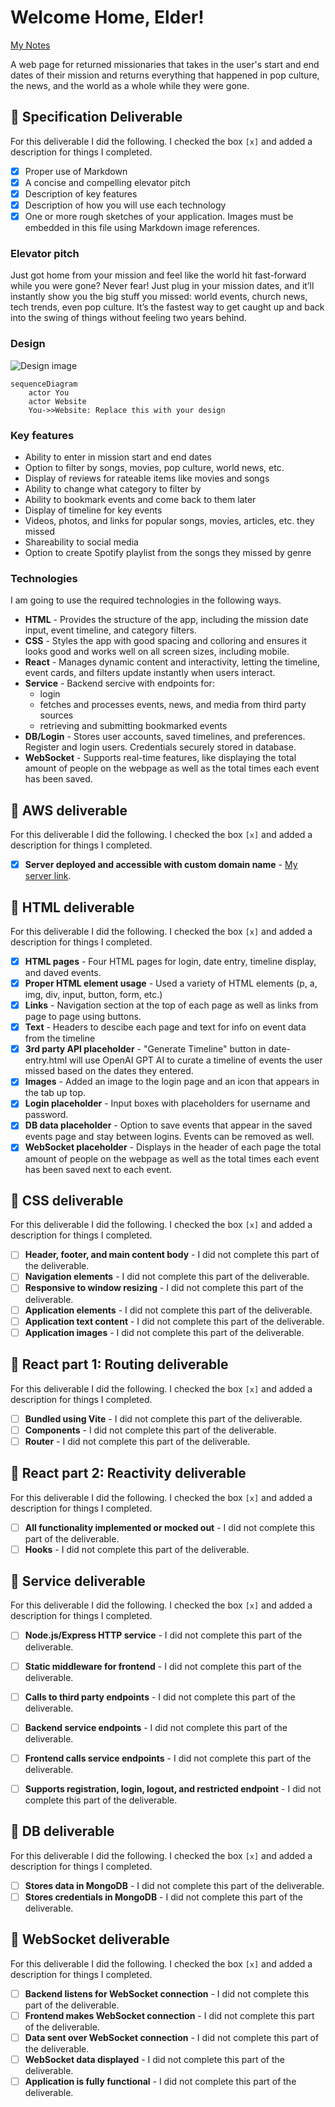 # Welcome Home, Elder!

[My Notes](notes.md)

A web page for returned missionaries that takes in the user's start and end dates of their mission and returns everything that happened in pop culture, the news, and the world as a whole while they were gone.

## 🚀 Specification Deliverable

For this deliverable I did the following. I checked the box `[x]` and added a description for things I completed.

- [x] Proper use of Markdown
- [x] A concise and compelling elevator pitch
- [x] Description of key features
- [x] Description of how you will use each technology
- [x] One or more rough sketches of your application. Images must be embedded in this file using Markdown image references.

### Elevator pitch

Just got home from your mission and feel like the world hit fast-forward while you were gone? Never fear! Just plug in your mission dates, and it’ll instantly show you the big stuff you missed: world events, church news, tech trends, even pop culture. It’s the fastest way to get caught up and back into the swing of things without feeling two years behind.

### Design

![Design image](welcomehomeelder-roughdraft.jpg)


```mermaid
sequenceDiagram
    actor You
    actor Website
    You->>Website: Replace this with your design
```

### Key features

- Ability to enter in mission start and end dates
- Option to filter by songs, movies, pop culture, world news, etc.
- Display of reviews for rateable items like movies and songs
- Ability to change what category to filter by
- Ability to bookmark events and come back to them later
- Display of timeline for key events
- Videos, photos, and links for popular songs, movies, articles, etc. they missed
- Shareability to social media
- Option to create Spotify playlist from the songs they missed by genre

### Technologies

I am going to use the required technologies in the following ways.

- **HTML** - Provides the structure of the app, including the mission date input, event timeline, and category filters.
- **CSS** - Styles the app with good spacing and colloring and ensures it looks good and works well on all screen sizes, including mobile.
- **React** - Manages dynamic content and interactivity, letting the timeline, event cards, and filters update instantly when users interact.
- **Service** - Backend sercive with endpoints for:
    - login
    - fetches and processes events, news, and media from third party sources
    - retrieving and submitting bookmarked events
- **DB/Login** - Stores user accounts, saved timelines, and preferences. Register and login users. Credentials securely stored in database.
- **WebSocket** - Supports real-time features, like displaying the total amount of people on the webpage as well as the total times each event has been saved.

## 🚀 AWS deliverable

For this deliverable I did the following. I checked the box `[x]` and added a description for things I completed.

- [x] **Server deployed and accessible with custom domain name** - [My server link](https://welcomehomeelder.com).

## 🚀 HTML deliverable

For this deliverable I did the following. I checked the box `[x]` and added a description for things I completed.

- [x] **HTML pages** - Four HTML pages for login, date entry, timeline display, and daved events.
- [x] **Proper HTML element usage** - Used a variety of HTML elements (p, a, img, div, input, button, form, etc.)
- [x] **Links** - Navigation section at the top of each page as well as links from page to page using buttons. 
- [x] **Text** - Headers to descibe each page and text for info on event data from the timeline
- [x] **3rd party API placeholder** - "Generate Timeline" button in date-entry.html will use OpenAI GPT AI to curate a timeline of events the user missed based on the dates they entered.
- [x] **Images** - Added an image to the login page and an icon that appears in the tab up top.
- [x] **Login placeholder** - Input boxes with placeholders for username and password.
- [x] **DB data placeholder** - Option to save events that appear in the saved events page and stay between logins. Events can be removed as well.
- [x] **WebSocket placeholder** - Displays in the header of each page the total amount of people on the webpage as well as the total times each event has been saved next to each event.

## 🚀 CSS deliverable

For this deliverable I did the following. I checked the box `[x]` and added a description for things I completed.

- [ ] **Header, footer, and main content body** - I did not complete this part of the deliverable.
- [ ] **Navigation elements** - I did not complete this part of the deliverable.
- [ ] **Responsive to window resizing** - I did not complete this part of the deliverable.
- [ ] **Application elements** - I did not complete this part of the deliverable.
- [ ] **Application text content** - I did not complete this part of the deliverable.
- [ ] **Application images** - I did not complete this part of the deliverable.

## 🚀 React part 1: Routing deliverable

For this deliverable I did the following. I checked the box `[x]` and added a description for things I completed.

- [ ] **Bundled using Vite** - I did not complete this part of the deliverable.
- [ ] **Components** - I did not complete this part of the deliverable.
- [ ] **Router** - I did not complete this part of the deliverable.

## 🚀 React part 2: Reactivity deliverable

For this deliverable I did the following. I checked the box `[x]` and added a description for things I completed.

- [ ] **All functionality implemented or mocked out** - I did not complete this part of the deliverable.
- [ ] **Hooks** - I did not complete this part of the deliverable.

## 🚀 Service deliverable

For this deliverable I did the following. I checked the box `[x]` and added a description for things I completed.

- [ ] **Node.js/Express HTTP service** - I did not complete this part of the deliverable.
- [ ] **Static middleware for frontend** - I did not complete this part of the deliverable.
- [ ] **Calls to third party endpoints** - I did not complete this part of the deliverable.
- [ ] **Backend service endpoints** - I did not complete this part of the deliverable.
- [ ] **Frontend calls service endpoints** - I did not complete this part of the deliverable.
- [ ] **Supports registration, login, logout, and restricted endpoint** - I did not complete this part of the deliverable.


## 🚀 DB deliverable

For this deliverable I did the following. I checked the box `[x]` and added a description for things I completed.

- [ ] **Stores data in MongoDB** - I did not complete this part of the deliverable.
- [ ] **Stores credentials in MongoDB** - I did not complete this part of the deliverable.

## 🚀 WebSocket deliverable

For this deliverable I did the following. I checked the box `[x]` and added a description for things I completed.

- [ ] **Backend listens for WebSocket connection** - I did not complete this part of the deliverable.
- [ ] **Frontend makes WebSocket connection** - I did not complete this part of the deliverable.
- [ ] **Data sent over WebSocket connection** - I did not complete this part of the deliverable.
- [ ] **WebSocket data displayed** - I did not complete this part of the deliverable.
- [ ] **Application is fully functional** - I did not complete this part of the deliverable.
